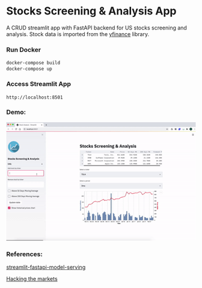 # Stocks Screening & Analysis App

A CRUD streamlit app with FastAPI backend for US stocks screening and analysis. Stock data is imported from the [yfinance](https://pypi.org/project/yfinance/) library.

### Run Docker
```
docker-compose build
docker-compose up
```

### Access Streamlit App
```
http://localhost:8501
```

### Demo:

![](imgs/stock-demo-2XD.gif)

### References:

[streamlit-fastapi-model-serving](https://github.com/davidefiocco/streamlit-fastapi-model-serving)

[Hacking the markets](https://github.com/hackingthemarkets)
